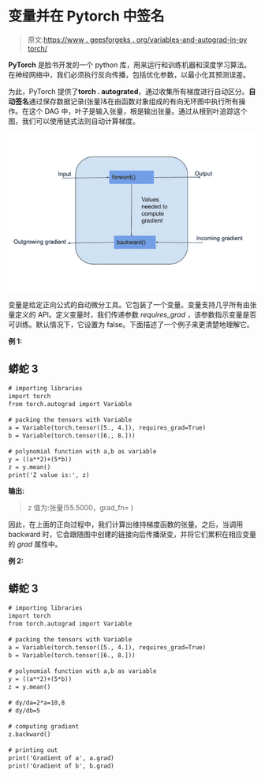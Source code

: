 # 变量并在 Pytorch 中签名

> 原文:[https://www . geesforgeks . org/variables-and-autograd-in-py torch/](https://www.geeksforgeeks.org/variables-and-autograd-in-pytorch/)

**PyTorch** 是脸书开发的一个 python 库，用来运行和训练机器和深度学习算法。在神经网络中，我们必须执行反向传播，包括优化参数，以最小化其预测误差。

为此，PyTorch 提供了**torch . autograted**，通过收集所有梯度进行自动区分。**自动签名**通过保存数据记录(张量)&在由函数对象组成的有向无环图中执行所有操作。在这个 DAG 中，叶子是输入张量，根是输出张量。通过从根到叶追踪这个图，我们可以使用链式法则自动计算梯度。

![](img/bd4fa7835b117c2b9d96d479b44bf7f8.png)

变量是给定正向公式的自动微分工具。它包装了一个变量。变量支持几乎所有由张量定义的 API。定义变量时，我们传递参数 *requires_grad* ，该参数指示变量是否可训练。默认情况下，它设置为 false。下面描述了一个例子来更清楚地理解它。

**例 1:**

## 蟒蛇 3

```
# importing libraries
import torch
from torch.autograd import Variable

# packing the tensors with Variable
a = Variable(torch.tensor([5., 4.]), requires_grad=True)
b = Variable(torch.tensor([6., 8.]))

# polynomial function with a,b as variable
y = ((a**2)+(5*b))
z = y.mean()
print('Z value is:', z)
```

**输出:**

> z 值为:张量(55.5000，grad_fn= <meanbackward0>)</meanbackward0>

因此，在上面的正向过程中，我们计算出维持梯度函数的张量。之后，当调用 backward 时，它会跟随图中创建的链接向后传播渐变，并将它们累积在相应变量的 *grad* 属性中。

**例 2:**

## 蟒蛇 3

```
# importing libraries
import torch
from torch.autograd import Variable

# packing the tensors with Variable
a = Variable(torch.tensor([5., 4.]), requires_grad=True)
b = Variable(torch.tensor([6., 8.]))

# polynomial function with a,b as variable
y = ((a**2)+(5*b))
z = y.mean()

# dy/da=2*a=10,8
# dy/db=5

# computing gradient
z.backward()

# printing out
print('Gradient of a', a.grad)
print('Gradient of b', b.grad)
```